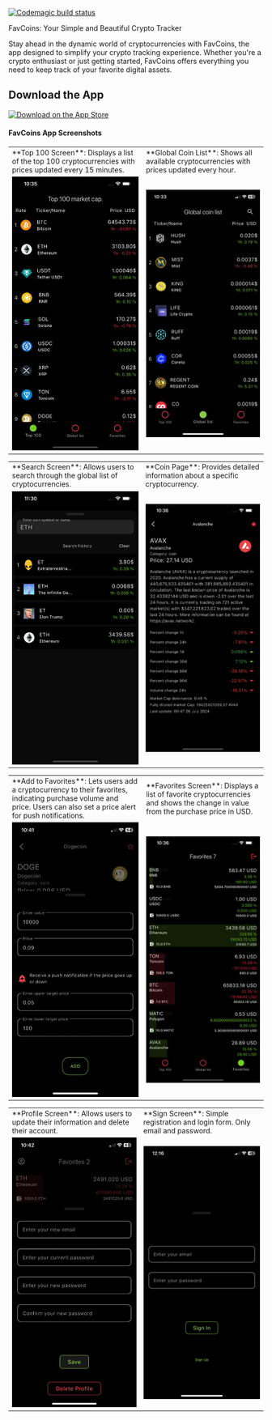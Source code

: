 [![Codemagic build status](https://api.codemagic.io/apps/663f3e0648462cda5438cfe1/663f3e0648462cda5438cfe0/status_badge.svg)](https://codemagic.io/app/663f3e0648462cda5438cfe1/663f3e0648462cda5438cfe0/latest_build)

FavCoins: Your Simple and Beautiful Crypto Tracker

Stay ahead in the dynamic world of cryptocurrencies with FavCoins, 
the app designed to simplify your crypto tracking experience. 
Whether you're a crypto enthusiast or just getting started, 
FavCoins offers everything you need to keep track of your favorite digital assets.

## Download the App

[![Download on the App Store](https://developer.apple.com/assets/elements/badges/download-on-the-app-store.svg)](https://apps.apple.com/ua/app/favcoins/id6505048833)

#### FavCoins App Screenshots

<table>
<tr>
    <td>**Top 100 Screen**: Displays a list of the top 100 cryptocurrencies with prices updated every 15 minutes.</td>
    <td>**Global Coin List**: Shows all available cryptocurrencies with prices updated every hour.</td>
   </tr>
  <tr>
    <td><img src="/assets/screens/top_100_screen.png" width="250"></td>
    <td><img src="/assets/screens/global_coin_list.png" width="250"></td>
  </tr>
 </table>

<table>
<tr>
    <td>**Search Screen**: Allows users to search through the global list of cryptocurrencies.</td>
    <td>**Coin Page**: Provides detailed information about a specific cryptocurrency.</td>
   </tr>
  <tr>
    <td><img src="/assets/screens/search_screen.png" width="250"></td>
    <td><img src="/assets/screens/coin_page.png" width="250"></td>
  </tr>
 </table>


<table>
<tr>
    <td>**Add to Favorites**: Lets users add a cryptocurrency to their favorites, indicating purchase volume and price. Users can also set a price alert for push notifications.</td>
    <td>**Favorites Screen**: Displays a list of favorite cryptocurrencies and shows the change in value from the purchase price in USD.</td>
</tr>
  <tr>
    <td><img src="/assets/screens/add_coin_to_faavorites.png" width="250"></td>
    <td><img src="/assets/screens/favorites_screen.png" width="250"></td>
  </tr>
 </table>
<table>
<tr>
    <td>**Profile Screen**: Allows users to update their information and delete their account.</td>
    <td>**Sign Screen**: Simple registration and login form. Only email and password.</td>
</tr>
  <tr>
    <td><img src="/assets/screens/profile_screen.png" width="250"></td>
    <td><img src="/assets/screens/sign_screen.png" width="250"></td>

  </tr>
 </table>